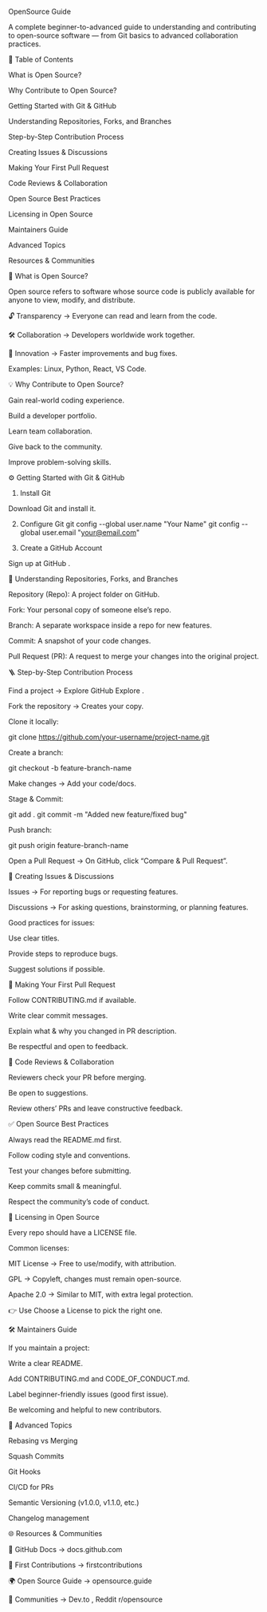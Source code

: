 OpenSource Guide

A complete beginner-to-advanced guide to understanding and contributing to open-source software — from Git basics to advanced collaboration practices.

📑 Table of Contents

What is Open Source?

Why Contribute to Open Source?

Getting Started with Git & GitHub

Understanding Repositories, Forks, and Branches

Step-by-Step Contribution Process

Creating Issues & Discussions

Making Your First Pull Request

Code Reviews & Collaboration

Open Source Best Practices

Licensing in Open Source

Maintainers Guide

Advanced Topics

Resources & Communities

📌 What is Open Source?

Open source refers to software whose source code is publicly available for anyone to view, modify, and distribute.

🔓 Transparency → Everyone can read and learn from the code.

🛠️ Collaboration → Developers worldwide work together.

🚀 Innovation → Faster improvements and bug fixes.

Examples: Linux, Python, React, VS Code.

💡 Why Contribute to Open Source?

Gain real-world coding experience.

Build a developer portfolio.

Learn team collaboration.

Give back to the community.

Improve problem-solving skills.

⚙️ Getting Started with Git & GitHub
1. Install Git

Download Git
 and install it.

2. Configure Git
git config --global user.name "Your Name"
git config --global user.email "your@email.com"

3. Create a GitHub Account

Sign up at GitHub
.

🌿 Understanding Repositories, Forks, and Branches

Repository (Repo): A project folder on GitHub.

Fork: Your personal copy of someone else’s repo.

Branch: A separate workspace inside a repo for new features.

Commit: A snapshot of your code changes.

Pull Request (PR): A request to merge your changes into the original project.

🪜 Step-by-Step Contribution Process

Find a project → Explore GitHub Explore
.

Fork the repository → Creates your copy.

Clone it locally:

git clone https://github.com/your-username/project-name.git


Create a branch:

git checkout -b feature-branch-name


Make changes → Add your code/docs.

Stage & Commit:

git add .
git commit -m "Added new feature/fixed bug"


Push branch:

git push origin feature-branch-name


Open a Pull Request → On GitHub, click “Compare & Pull Request”.

📝 Creating Issues & Discussions

Issues → For reporting bugs or requesting features.

Discussions → For asking questions, brainstorming, or planning features.

Good practices for issues:

Use clear titles.

Provide steps to reproduce bugs.

Suggest solutions if possible.

🔀 Making Your First Pull Request

Follow CONTRIBUTING.md if available.

Write clear commit messages.

Explain what & why you changed in PR description.

Be respectful and open to feedback.

👥 Code Reviews & Collaboration

Reviewers check your PR before merging.

Be open to suggestions.

Review others’ PRs and leave constructive feedback.

✅ Open Source Best Practices

Always read the README.md first.

Follow coding style and conventions.

Test your changes before submitting.

Keep commits small & meaningful.

Respect the community’s code of conduct.

📜 Licensing in Open Source

Every repo should have a LICENSE file.

Common licenses:

MIT License → Free to use/modify, with attribution.

GPL → Copyleft, changes must remain open-source.

Apache 2.0 → Similar to MIT, with extra legal protection.

👉 Use Choose a License
 to pick the right one.

🛠️ Maintainers Guide

If you maintain a project:

Write a clear README.

Add CONTRIBUTING.md and CODE_OF_CONDUCT.md.

Label beginner-friendly issues (good first issue).

Be welcoming and helpful to new contributors.

🚀 Advanced Topics

Rebasing vs Merging

Squash Commits

Git Hooks

CI/CD for PRs

Semantic Versioning (v1.0.0, v1.1.0, etc.)

Changelog management

🌐 Resources & Communities

📘 GitHub Docs → docs.github.com

🤝 First Contributions → firstcontributions

🌍 Open Source Guide → opensource.guide

💬 Communities → Dev.to
, Reddit r/opensource
